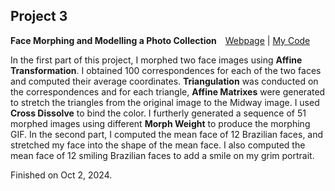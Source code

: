 ## Project 3

**Face Morphing and Modelling a Photo Collection**&emsp;[Webpage](https://davidpaulwei.github.io/cs180/proj3/) | [My Code](https://github.com/davidpaulwei/cs180/tree/main/proj3/code)  

   In the first part of this project, I morphed two face images using **Affine Transformation**. I obtained 100 correspondences for each of the two faces and computed their average coordinates. **Triangulation** was conducted on the correspondences and for each triangle, **Affine Matrixes** were generated to stretch the triangles from the original image to the Midway image. I used **Cross Dissolve** to bind the color. I furtherly generated a sequence of 51 morphed images using different **Morph Weight** to produce the morphing GIF. In the second part, I computed the mean face of 12 Brazilian faces, and stretched my face into the shape of the mean face. I also computed the mean face of 12 smiling Brazilian faces to add a smile on my grim portrait.

Finished on Oct 2, 2024.

